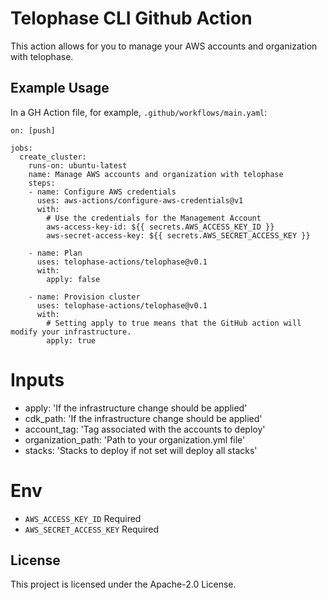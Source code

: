 # Telophase CLI Github Action 
This action allows for you to manage your AWS accounts and organization with telophase.


## Example Usage
In a GH Action file, for example, `.github/workflows/main.yaml`:

```
on: [push]

jobs:
  create_cluster:
    runs-on: ubuntu-latest
    name: Manage AWS accounts and organization with telophase 
    steps:
    - name: Configure AWS credentials
      uses: aws-actions/configure-aws-credentials@v1
      with:
        # Use the credentials for the Management Account
        aws-access-key-id: ${{ secrets.AWS_ACCESS_KEY_ID }}
        aws-secret-access-key: ${{ secrets.AWS_SECRET_ACCESS_KEY }}

    - name: Plan
      uses: telophase-actions/telophase@v0.1
      with:
        apply: false

    - name: Provision cluster
      uses: telophase-actions/telophase@v0.1
      with:
        # Setting apply to true means that the GitHub action will modify your infrastructure.
        apply: true
```

# Inputs
- apply: 'If the infrastructure change should be applied'
- cdk_path: 'If the infrastructure change should be applied'
- account_tag: 'Tag associated with the accounts to deploy'
- organization_path: 'Path to your organization.yml file'
- stacks: 'Stacks to deploy if not set will deploy all stacks' 

# Env
- `AWS_ACCESS_KEY_ID` Required
- `AWS_SECRET_ACCESS_KEY` Required

## License
This project is licensed under the Apache-2.0 License.
